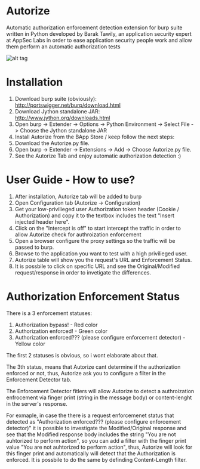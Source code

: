 # Autorize
Automatic authorization enforcement detection extension for burp suite written in Python developed by Barak Tawily, an application security expert at AppSec Labs in order to ease application security people work and allow them perform an automatic authorization tests

![alt tag](https://raw.githubusercontent.com/Quitten/Autorize/master/Autorize.png)
# Installation 
1. Download burp suite (obviously): http://portswigger.net/burp/download.html
2. Download Jython standalone JAR: http://www.jython.org/downloads.html
3. Open burp -> Extender -> Options -> Python Environment -> Select File -> Choose the Jython standalone JAR
4. Install Autorize from the BApp Store / keep follow the next steps:
5. Download the Autorize.py file.
6. Open burp -> Extender -> Extensions -> Add -> Choose Autorize.py file.
7. See the Autorize Tab and enjoy automatic authorization detection :)

# User Guide - How to use?
1. After installation, Autorize tab will be added to burp
2. Open Configuration tab (Autorize -> Configuration)
3. Get your low-privilieged user Authorization token header (Cookie / Authorization) and copy it to the textbox includes the text "Insert injected header here".
4. Click on the "Intercept is off" to start intercept the traffic in order to allow Autorize check for authroization enforcement
5. Open a browser configure the proxy settings so the traffic will be passed to burp.
6. Browse to the application you want to test with a high privilieged user.
7. Autorize table will show you the request's URL and Enforcement Status.
8. It is possbile to click on specific URL and see the Original/Modified request/response in order to invetigate the differences.

# Authorization Enforcement Status
There is a 3 enforcement statuses:

1. Authorization bypass! - Red color
2. Authorization enforced! - Green color
3. Authorization enforced??? (please configure enforcement detector) - Yellow color

The first 2 statuses is obvious, so i wont elaborate about that.

The 3th status, means that Autorize cant determine if the authorization enforced or not, thus, Autorize ask you to configure a filter in the Enforcement Detector tab.

The Enforcement Detector fitlers will allow Autorize to detect a authroization enfrocement via finger print (string in the message body) or content-lenght in the server's response.

For exmaple, in case the there is a request enforcemenet status that detected as "Authorization enforced??? (please configure enforcement detector)" it is possible to investigate the Modified/Original response and see that the Modified response body includes the string "You are not auhtorized to perform action", so you can add a filter with the finger print value "You are not auhtorized to perform action", thus, Autorize will look for this finger print and automatically will detect that the Authorization is enforced.
It is possbile to do the same by definding Content-Length filter.
